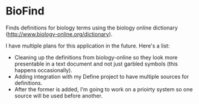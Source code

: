 BioFind
=======

Finds definitions for biology terms using the biology online dictionary (http://www.biology-online.org/dictionary).

I have multiple plans for this application in the future.  Here's a list:
<ul>
<li>Cleaning up the definitions from biology-online so they look more presentable in a text document and not just garbled symbols (this happens occasionally).</li>
<li>Adding integration with my Define project to have multiple sources for definitions.</li>
<li>After the former is added, I'm going to work on a prioirty system so one source will be used before another.</li>
</ul>

